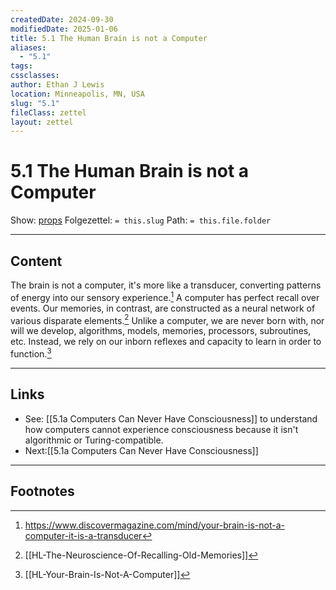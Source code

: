 ```yaml
---
createdDate: 2024-09-30
modifiedDate: 2025-01-06
title: 5.1 The Human Brain is not a Computer
aliases:
  - "5.1"
tags: 
cssclasses: 
author: Ethan J Lewis
location: Minneapolis, MN, USA
slug: "5.1"
fileClass: zettel
layout: zettel
---
```


# 5.1 The Human Brain is not a Computer

Show: [props](obsidian://adv-uri?vault=ejl-zk&commandid=properties%3Aopen-local)
Folgezettel: `= this.slug` 
Path: `= this.file.folder`
- - -

## Content

The brain is not a computer, it's more like a transducer, converting patterns of energy into our sensory experience.[^1] A computer has perfect recall over events. Our memories, in contrast, are constructed as a neural network of various disparate elements.[^2] Unlike a computer, we are never born with, nor will we develop, algorithms, models, memories, processors, subroutines, etc. Instead, we rely on our inborn reflexes and capacity to learn in order to function.[^3]  

- - -

## Links

- See: [[5.1a Computers Can Never Have Consciousness]] to understand how computers cannot experience consciousness because it isn't algorithmic or Turing-compatible.
- Next:[[5.1a Computers Can Never Have Consciousness]]

- - -

## Footnotes

[^1]: https://www.discovermagazine.com/mind/your-brain-is-not-a-computer-it-is-a-transducer
[^2]: [[HL-The-Neuroscience-Of-Recalling-Old-Memories]]
[^3]: [[HL-Your-Brain-Is-Not-A-Computer]]
